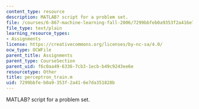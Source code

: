 ```yaml
---
content_type: resource
description: MATLAB? script for a problem set.
file: /courses/6-867-machine-learning-fall-2006/7299bbfeb0a9353f2a416e7da351828b_perceptron_train.m
file_type: text/plain
learning_resource_types:
- Assignments
license: https://creativecommons.org/licenses/by-nc-sa/4.0/
ocw_type: OCWFile
parent_title: Assignments
parent_type: CourseSection
parent_uid: f6c0aa49-6336-7cb3-1ecb-b49c9243ee6e
resourcetype: Other
title: perceptron_train.m
uid: 7299bbfe-b0a9-353f-2a41-6e7da351828b
---
```

MATLAB? script for a problem set.